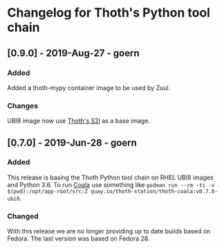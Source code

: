 # Changelog for Thoth's Python tool chain

## [0.9.0] - 2019-Aug-27 - goern

### Added

Added a thoth-mypy container image to be used by Zuul.

### Changes

UBI8 image now use [Thoth's S2I](https://quay.io/repository/thoth-station/s2i-thoth-ubi8-py36?tab=info) as a base image.

## [0.7.0] - 2019-Jun-28 - goern

### Added

This release is basing the Thoth Python tool chain on RHEL UBI8 images and Python 3.6. To run [Coala](https://coala.io/#/home?lang=Python) use something like `podman run --rm -ti -v $(pwd):/opt/app-root/src:Z quay.io/thoth-station/thoth-coala:v0.7.0-ubi8`.

### Changed

With this release we are no longer providing up to date builds based on Fedora. The last version was based on Fedora 28.
